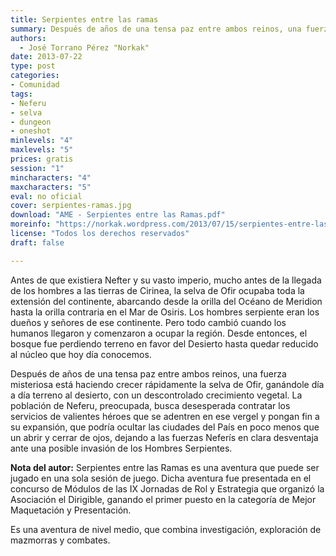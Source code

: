 ```yaml
---
title: Serpientes entre las ramas
summary: Después de años de una tensa paz entre ambos reinos, una fuerza misteriosa está haciendo crecer rápidamente la selva de Ofir, ganándole día a día terreno al desierto, con un descontrolado crecimiento vegetal.
authors:
  - José Torrano Pérez "Norkak"
date: 2013-07-22
type: post
categories:
- Comunidad
tags:
- Neferu
- selva
- dungeon
- oneshot
minlevels: "4"
maxlevels: "5"
prices: gratis
session: "1"
mincharacters: "4"
maxcharacters: "5"
eval: no oficial
cover: serpientes-ramas.jpg
download: "AME - Serpientes entre las Ramas.pdf"
moreinfo: "https://norkak.wordpress.com/2013/07/15/serpientes-entre-las-ramas/"
license: "Todos los derechos reservados"
draft: false

---
```


Antes de que existiera Nefter y su vasto imperio, mucho antes de la llegada de los hombres a las tierras de Cirinea, la selva de Ofir ocupaba toda la extensión del continente, abarcando desde la orilla del Océano de Meridion hasta la orilla contraria en el Mar de Osiris. Los hombres serpiente eran los dueños y señores de ese continente. Pero todo cambió cuando los humanos llegaron y comenzaron a ocupar la región. Desde entonces, el bosque fue perdiendo terreno en favor del Desierto hasta quedar reducido al núcleo que hoy día conocemos.

Después de años de una tensa paz entre ambos reinos, una fuerza misteriosa está haciendo crecer rápidamente la selva de Ofir, ganándole día a día terreno al desierto, con un descontrolado crecimiento vegetal. La población de Neferu, preocupada, busca desesperada contratar los servicios de valientes héroes que se adentren en ese vergel y pongan fin a su expansión, que podría ocultar las ciudades del País en poco menos que un abrir y cerrar de ojos, dejando a las fuerzas Neferís en clara desventaja ante una posible invasión de los Hombres Serpientes.

**Nota del autor:**
Serpientes entre las Ramas es una aventura que puede ser jugado en una sola sesión de juego. Dicha aventura fue presentada en el concurso de Módulos de las IX Jornadas de Rol y Estrategia que organizó la Asociación el Dirigible, ganando el primer puesto en la categoría de Mejor Maquetación y Presentación.

Es una aventura de nivel medio, que combina investigación, exploración de mazmorras y combates.
